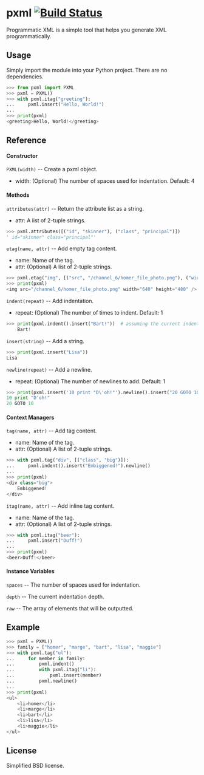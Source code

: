 # pxml [![Build Status](https://travis-ci.org/chingc/pxml.svg?branch=master)](https://travis-ci.org/chingc/pxml)

Programmatic XML is a simple tool that helps you generate XML programmatically.


## Usage

Simply import the module into your Python project.  There are no dependencies.

``` python
>>> from pxml import PXML
>>> pxml = PXML()
>>> with pxml.itag("greeting"):
...     pxml.insert("Hello, World!")
...     
>>> print(pxml)
<greeting>Hello, World!</greeting>
```


## Reference


#### Constructor

`PXML(width)` -- Create a pxml object.
- width: (Optional) The number of spaces used for indentation.  Default: 4


#### Methods

`attributes(attr)` -- Return the attribute list as a string.
- attr: A list of 2-tuple strings.

``` python
>>> pxml.attributes([("id", "skinner"), ("class", "principal")])
' id="skinner" class="principal"'
```

`etag(name, attr)` -- Add empty tag content.
- name: Name of the tag.
- attr: (Optional) A list of 2-tuple strings.

``` python
>>> pxml.etag("img", [("src", "/channel_6/homer_file_photo.png"), ("width", "640"), ("height", "480")])
>>> print(pxml)
<img src="/channel_6/homer_file_photo.png" width="640" height="480" />
```

`indent(repeat)` -- Add indentation.
- repeat: (Optional) The number of times to indent.  Default: 1

``` python
>>> print(pxml.indent().insert("Bart!"))  # assuming the current indentation depth is 1
    Bart!
```

`insert(string)` -- Add a string.

``` python
>>> print(pxml.insert("Lisa"))
Lisa
```

`newline(repeat)` -- Add a newline.
- repeat: (Optional) The number of newlines to add.  Default: 1

``` python
>>> print(pxml.insert('10 print "D\'oh!"').newline().insert("20 GOTO 10"))
10 print "D'oh!"
20 GOTO 10
```


#### Context Managers

`tag(name, attr)` -- Add tag content.
- name: Name of the tag.
- attr: (Optional) A list of 2-tuple strings.

``` python
>>> with pxml.tag("div", [("class", "big")]):
...     pxml.indent().insert("Embiggened!").newline()
...
>>> print(pxml)
<div class="big">
    Embiggened!
</div>
```

`itag(name, attr)` -- Add inline tag content.
- name: Name of the tag.
- attr: (Optional) A list of 2-tuple strings.

``` python
>>> with pxml.itag("beer"):
...     pxml.insert("Duff!")
...
>>> print(pxml)
<beer>Duff!</beer>
```


#### Instance Variables

`spaces` -- The number of spaces used for indentation.

`depth` -- The current indentation depth.

`raw` -- The array of elements that will be outputted.


## Example

``` python
>>> pxml = PXML()
>>> family = ["homer", "marge", "bart", "lisa", "maggie"]
>>> with pxml.tag("ul"):
...     for member in family:
...         pxml.indent()
...         with pxml.itag("li"):
...             pxml.insert(member)
...         pxml.newline()
...
>>> print(pxml)
<ul>
    <li>homer</li>
    <li>marge</li>
    <li>bart</li>
    <li>lisa</li>
    <li>maggie</li>
</ul>
```


## License

Simplified BSD license.
